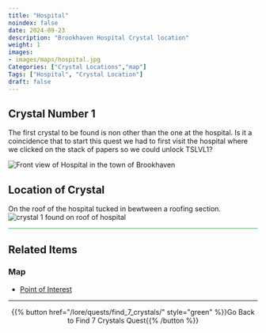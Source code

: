 ```yaml
---
title: "Hospital"
noindex: false
date: 2024-09-23
description: "Brookhaven Hospital Crystal location"
weight: 1
images:
- images/maps/hospital.jpg
Categories: ["Crystal Locations","map"]
Tags: ["Hospital", "Crystal Location"]
draft: false
--- 
```


## Crystal Number 1

The first crystal to be found is non other than the one at the hospital. Is it a coincidence that to start this quest we had to first visit the hospital where we clicked on the stack of papers so we could unlock TSLVL1?

![Front view of Hospital in the town of Brookhaven](/images/maps/hospital.jpg?width=400px)

## Location of Crystal

On the roof of the hospital tucked in bewtween a roofing section. 
![crystal 1 found on roof of hospital](/images/maps/crystals/crystal_1_roof_of_hospital.png?width=400px)

<hr style="background-color: #28b44c" size=8>

## Related Items

### Map

- [Point of Interest](/map/poi/hospital)

---

<div align="center">{{% button href="/lore/quests/find_7_crystals/" style="green" %}}Go Back to Find 7 Crystals Quest{{% /button %}}</div>

